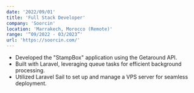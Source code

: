 ```yaml
---
date: '2022/09/01'
title: 'Full Stack Developer'
company: 'Soorcin'
location: 'Marrakech, Morocco (Remote)'
range: '“09/2022 - 03/2023”'
url: 'https://soorcin.com/'
---
```


- Developed the "StampBox" application using the Getaround API.
- Built with Laravel, leveraging queue tasks for efficient background processing.
- Utilized Laravel Sail to set up and manage a VPS server for seamless deployment.